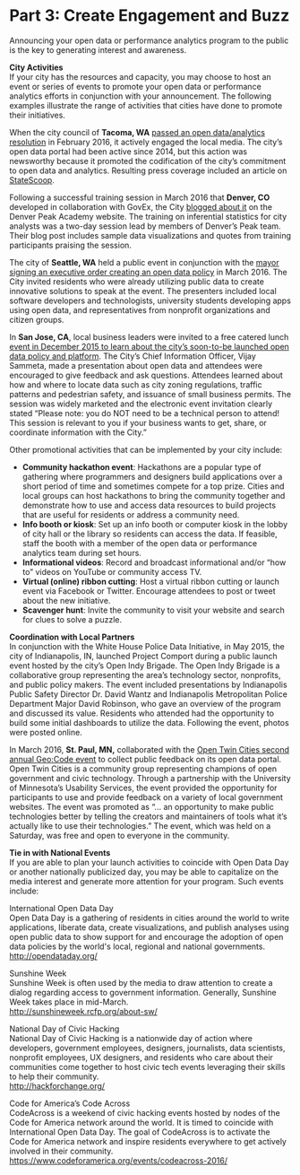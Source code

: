 # Part 3: Create Engagement and Buzz

<p>Announcing your open data or performance analytics program to the public is the key to generating interest and awareness.</p>

<b>City Activities</b>
<br>If your city has the resources and capacity, you may choose to host an event or series of events to promote your open data or performance analytics efforts in conjunction with your announcement. The following examples illustrate the range of activities that cities have done to promote their initiatives.</br> 

When the city council of <b>Tacoma, WA</b> <a href="https://cityoftacoma.legistar.com/LegislationDetail.aspx?ID=2558873&GUID=754BE35D-0C23-421D-8CA0-62D244FD2368&Options=&Search=">passed an open data/analytics resolution</a> in February 2016, it actively engaged the local media. The city’s open data portal had been active since 2014, but this action was newsworthy because it promoted the codification of the city’s commitment to open data and analytics. Resulting press coverage included an article on <a href="http://statescoop.com/tacoma-wash-passes-open-data-law-to-galvanize-transparency-efforts">StateScoop</a>. 

Following a successful training session in March 2016 that **Denver, CO** developed in collaboration with GovEx, the City <a href="https://denpeakacademy.com/2016/03/21/demystifying-analytics/">blogged about it</a> on the Denver Peak Academy website. The training on inferential statistics for city analysts was a two-day session lead by members of Denver’s Peak team. Their blog post includes sample data visualizations and quotes from training participants praising the session.

The city of **Seattle, WA** held a public event in conjunction with the <a href="http://www.geekwire.com/2016/seattle-mayor-signs-new-open-data-policy-makes-city-information-accessible/">mayor signing an executive order creating an open data policy</a> in March 2016. The City invited residents who were already utilizing public data to create innovative solutions to speak at the event. The presenters included local software developers and technologists, university students developing apps using open data, and representatives from nonprofit organizations and citizen groups. 

In **San Jose, CA**, local business leaders were invited to a free catered lunch <a href="https://www.eventbrite.com/e/open-data-in-san-jose-a-conversation-between-businesses-and-city-government-tickets-19827816533">event in December 2015 to learn about the city’s soon-to-be launched open data policy and platform</a>. The City’s Chief Information Officer, Vijay Sammeta, made a presentation about open data and attendees were encouraged to give feedback and ask questions. Attendees learned about how and where to locate data such as city zoning regulations, traffic patterns and pedestrian safety, and issuance of small business permits. The session was widely marketed and the electronic event invitation clearly stated “Please note: you do NOT need to be a technical person to attend! This session is relevant to you if your business wants to get, share, or coordinate information with the City.”

Other promotional activities that can be implemented by your city include: 
* **Community hackathon event**: Hackathons are a popular type of gathering where programmers and designers build applications over a short period of time and sometimes compete for a top prize. Cities and local groups can host hackathons to bring the community together and demonstrate how to use and access data resources to build projects that are useful for residents or address a community need. 
* **Info booth or kiosk**: Set up an info booth or computer kiosk in the lobby of city hall or the library so residents can access the data. If feasible, staff the booth with a member of the open data or performance analytics team during set hours.
* **Informational videos**: Record and broadcast informational and/or “how to” videos on YouTube or community access TV.
* **Virtual (online) ribbon cutting**: Host a virtual ribbon cutting or launch event via Facebook or Twitter. Encourage attendees to post or tweet about the new initiative. 
* **Scavenger hunt**: Invite the community to visit your website and search for clues to solve a puzzle.

**Coordination with Local Partners**
<br>In conjunction with the White House Police Data Initiative, in May 2015, the city of Indianapolis, IN, launched Project Comport during a public launch event hosted by the city’s Open Indy Brigade. The Open Indy Brigade is a collaborative group representing the area’s technology sector, nonprofits, and public policy makers. The event included presentations by Indianapolis Public Safety Director Dr. David Wantz and Indianapolis Metropolitan Police Department Major David Robinson, who gave an overview of the program and discussed its value. Residents who attended had the opportunity to build some initial dashboards to utilize the data. Following the event, photos were posted online.</br> 

In March 2016, <b>St. Paul, MN,</b> collaborated with the <a href="http://www.opentwincities.org">Open Twin Cities second annual Geo:Code event</a> to collect public feedback on its open data portal. Open Twin Cities is a community group representing champions of open government and civic technology. Through a partnership with the University of Minnesota’s Usability Services, the event provided the opportunity for participants to use and provide feedback on a variety of local government websites. The event was promoted as “... an opportunity to make public technologies better by telling the creators and maintainers of tools what it’s actually like to use their technologies.” The event, which was held on a Saturday, was free and open to everyone in the community. 

<b>Tie in with National Events</b>
<br>If you are able to plan your launch activities to coincide with Open Data Day or another nationally publicized day, you may be able to capitalize on the media interest and generate more attention for your program. Such events include:</br> 

International Open Data Day
<br>Open Data Day is a gathering of residents in cities around the world to write applications, liberate data, create visualizations, and publish analyses using open public data to show support for and encourage the adoption of open data policies by the world's local, regional and national governments.</br>
http://opendataday.org/

Sunshine Week
<br>Sunshine Week is often used by the media to draw attention to create a dialog regarding access to government information. Generally, Sunshine Week takes place in mid-March.</br>
http://sunshineweek.rcfp.org/about-sw/

National Day of Civic Hacking
<br>National Day of Civic Hacking is a nationwide day of action where developers, government employees, designers, journalists, data scientists, nonprofit employees, UX designers, and residents who care about their communities come together to host civic tech events leveraging their skills to help their community.</br> 
http://hackforchange.org/

Code for America’s Code Across
<br>CodeAcross is a weekend of civic hacking events hosted by nodes of the Code for America network around the world. It is timed to coincide with International Open Data Day. The goal of CodeAcross is to activate the Code for America network and inspire residents everywhere to get actively involved in their community.</br>
https://www.codeforamerica.org/events/codeacross-2016/

